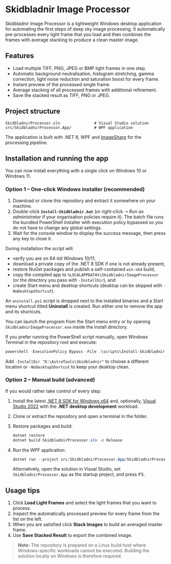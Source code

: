 # Skidbladnir Image Processor

Skidbladnir Image Processor is a lightweight Windows desktop application for automating the first steps of deep sky image processing.  It automatically pre-processes every light frame that you load and then combines the frames with average stacking to produce a clean master image.

## Features

- Load multiple TIFF, PNG, JPEG or BMP light frames in one step.
- Automatic background neutralisation, histogram stretching, gamma correction, light noise reduction and saturation boost for every frame.
- Instant preview of the processed single frame.
- Average stacking of all processed frames with additional refinement.
- Save the stacked result as TIFF, PNG or JPEG.

## Project structure

```
SkidbladnirProcessor.sln               # Visual Studio solution
src/SkidbladnirProcessor.App/          # WPF application
```

The application is built with .NET 8, WPF and [ImageSharp](https://github.com/SixLabors/ImageSharp) for the processing pipeline.

## Installation and running the app

You can now install everything with a single click on Windows 10 or Windows 11.

### Option 1 – One-click Windows installer (recommended)

1. Download or clone this repository and extract it somewhere on your machine.
2. Double-click **`Install-Skidbladnir.bat`** (or right-click ➝ *Run as administrator* if your organisation policies require it). The batch file runs the bundled PowerShell installer with execution policy bypassed so you do not have to change any global settings.
3. Wait for the console window to display the success message, then press any key to close it.

During installation the script will:

- verify you are on 64-bit Windows 10/11,
- download a private copy of the .NET 8 SDK if one is not already present,
- restore NuGet packages and publish a self-contained `win-x64` build,
- copy the compiled app to `%LOCALAPPDATA%\SkidbladnirImageProcessor` (or the directory you pass with `-InstallDir`), and
- create Start menu and desktop shortcuts (desktop can be skipped with `-NoDesktopShortcut`).

An `uninstall.ps1` script is dropped next to the installed binaries and a Start menu shortcut titled **Uninstall** is created. Run either one to remove the app and its shortcuts.

You can launch the program from the Start menu entry or by opening `SkidbladnirImageProcessor.exe` inside the install directory.

If you prefer running the PowerShell script manually, open Windows Terminal in the repository root and execute:

```powershell
powershell -ExecutionPolicy Bypass -File .\scripts\Install-Skidbladnir.ps1
```

Add `-InstallDir "D:\AstroTools\Skidbladnir"` to choose a different location or `-NoDesktopShortcut` to keep your desktop clean.

### Option 2 – Manual build (advanced)

If you would rather take control of every step:

1. Install the latest [.NET 8 SDK for Windows x64](https://dotnet.microsoft.com/en-us/download/dotnet/8.0) and, optionally, [Visual Studio 2022](https://visualstudio.microsoft.com/vs/) with the **.NET desktop development** workload.
2. Clone or extract the repository and open a terminal in the folder.
3. Restore packages and build:

   ```powershell
   dotnet restore
   dotnet build SkidbladnirProcessor.sln -c Release
   ```

4. Run the WPF application:

   ```powershell
   dotnet run --project src/SkidbladnirProcessor.App/SkidbladnirProcessor.App.csproj
   ```

   Alternatively, open the solution in Visual Studio, set `SkidbladnirProcessor.App` as the startup project, and press <kbd>F5</kbd>.

## Usage tips

1. Click **Load Light Frames** and select the light frames that you want to process.
2. Inspect the automatically processed preview for every frame from the list on the left.
3. When you are satisfied click **Stack Images** to build an averaged master frame.
4. Use **Save Stacked Result** to export the combined image.

> **Note:** The repository is prepared on a Linux build host where Windows-specific workloads cannot be executed.  Building the solution locally on Windows is therefore required.

